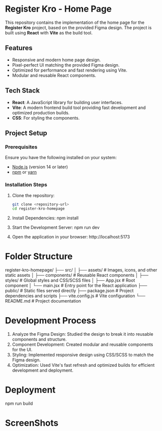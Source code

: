 # Register Kro - Home Page

This repository contains the implementation of the home page for the **Register Kro** project, based on the provided Figma design. The project is built using **React** with **Vite** as the build tool.


## Features

- Responsive and modern home page design.
- Pixel-perfect UI matching the provided Figma design.
- Optimized for performance and fast rendering using Vite.
- Modular and reusable React components.


## Tech Stack

- **React**: A JavaScript library for building user interfaces.
- **Vite**: A modern frontend build tool providing fast development and optimized production builds.
- **CSS**: For styling the components.



## Project Setup

### Prerequisites

Ensure you have the following installed on your system:

- [Node.js](https://nodejs.org/) (version 14 or later)
- [npm](https://www.npmjs.com/) or [yarn](https://yarnpkg.com/)

### Installation Steps

1. Clone the repository:
   ```bash
   git clone <repository-url>
   cd register-kro-homepage

2. Install Dependencies:
   npm install

3. Start the Development Server:
   npm run dev

4. Open the application in your browser:
   http://localhost:5173
   
# Folder Structure
register-kro-homepage/
├── src/
│   ├── assets/          # Images, icons, and other static assets
│   ├── components/      # Reusable React components
│   ├── styles/          # Global styles and CSS/SCSS files
│   ├── App.jsx          # Root component
│   └── main.jsx         # Entry point for the React application
├── public/              # Static files served directly
├── package.json         # Project dependencies and scripts
├── vite.config.js       # Vite configuration
└── README.md            # Project documentation

# Development Process
1. Analyze the Figma Design: Studied the design to break it into reusable components and structure.
2. Component Development: Created modular and reusable components for the UI.
3. Styling: Implemented responsive design using CSS/SCSS to match the Figma design.
4. Optimization: Used Vite's fast refresh and optimized builds for efficient development and deployment.

# Deployment
  npm run build

# ScreenShots


